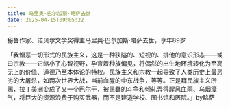 ```yaml
---
title: 马里奥·巴尔加斯·略萨去世
date: 2025-04-15T09:05:22
---
```

秘鲁作家、诺贝尔文学奖得主马里奥·巴尔加斯·略萨去世，享年89岁

「我憎恶一切形式的民族主义，这是一种狭隘的、短视的、排他的意识形态——或曰宗教——它缩小了心智视野，孕育着种族偏见，将偶然的出生地环境转化为至高无上的价值、道德乃至本体论的特权。民族主义和宗教一起导致了人类历史上最恶劣的大屠杀，如两次世界大战，当前血腥的中东战争，等等。正是拜民族主义所赐，拉丁美洲变成了又一个巴尔干，被愚蠢的斗争和倾轧弄得腥风血雨、乌烟瘴气，将巨大的资源浪费于购买武器，而不是建造学校、图书馆和医院。」by略萨 